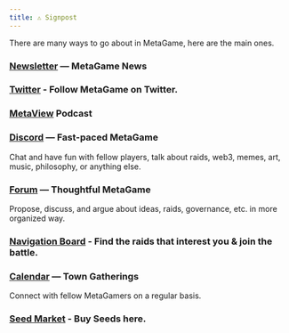 ```yaml
---
title: ⚠️ Signpost
---
```


There are many ways to go about in MetaGame, here are the main ones.

### [Newsletter](https://metagame.substack.com/) — MetaGame News

### [Twitter](https://twitter.com/metafam) - Follow MetaGame on Twitter.

### [MetaView](https://anchor.fm/MetaGame/) Podcast

### [Discord](https://discord.gg/VYZPBnx) — Fast-paced MetaGame
Chat and have fun with fellow players, talk about raids, web3, memes, art, music, philosophy, or anything else.

### [Forum](https://forum.metagame.wtf/) — Thoughtful MetaGame
Propose, discuss, and argue about ideas, raids, governance, etc. in more organized way.

### [Navigation Board](https://wiki.metagame.wtf/docs/EnterMetaGame/navigation-board) - Find the raids that interest you & join the battle.

### [Calendar]() — Town Gatherings
Connect with fellow MetaGamers on a regular basis.

### [Seed Market](https://app.uniswap.org/#/swap?inputCurrency=0x30cf203b48edaa42c3b4918e955fed26cd012a3f&outputCurrency=0xc02aaa39b223fe8d0a0e5c4f27ead9083c756cc2) - Buy Seeds here.